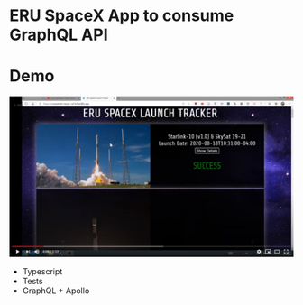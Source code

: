 # ERU SpaceX App to consume GraphQL API

# Demo
[![spacexdemo](spacexdemoscrn.png)](https://www.youtube.com/watch?v=6FIV198HJwY "spacexdemo")

- Typescript
- Tests
- GraphQL + Apollo
  
